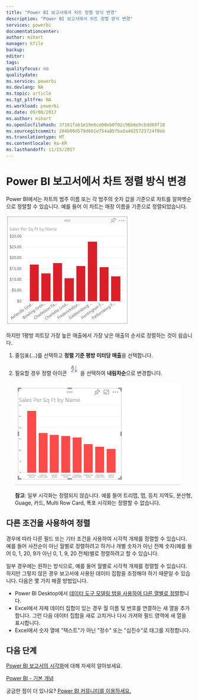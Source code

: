 ```yaml
---
title: "Power BI 보고서에서 차트 정렬 방식 변경"
description: "Power BI 보고서에서 차트 정렬 방식 변경"
services: powerbi
documentationcenter: 
author: mihart
manager: kfile
backup: 
editor: 
tags: 
qualityfocus: no
qualitydate: 
ms.service: powerbi
ms.devlang: NA
ms.topic: article
ms.tgt_pltfrm: NA
ms.workload: powerbi
ms.date: 09/08/2017
ms.author: mihart
ms.openlocfilehash: 37161fab1e19e6ce00eb0f02c96b6e5cbdd60f18
ms.sourcegitcommit: 284b09d579d601e754a05fba2a4025723724f8eb
ms.translationtype: HT
ms.contentlocale: ko-KR
ms.lasthandoff: 11/15/2017
---
```

# <a name="change-how-a-chart-is-sorted-in-a-power-bi-report"></a>Power BI 보고서에서 차트 정렬 방식 변경
Power BI에서는 차트의 범주 이름 또는 각 범주의 숫자 값을 기준으로 차트를 알파벳순으로 정렬할 수 있습니다. 예를 들어 이 차트는 매장 이름을 기준으로 정렬되었습니다.

![](media/power-bi-report-change-sort/pbi_chartsortcategory.png)

하지만 1평방 피트당 가장 높은 매출에서 가장 낮은 매출의 순서로 정렬하는 것이 쉽습니다.

1. 줄임표(...)를 선택하고 **정렬 기준 평방 미터당 매출**을 선택합니다.
2. 필요할 경우 정렬 아이콘 ![](media/power-bi-report-change-sort/sorticon.png)을 선택하여 **내림차순**으로 변경합니다.
   
   ![](media/power-bi-report-change-sort/sortby.gif)
   
   **참고**: 일부 시각화는 정렬되지 않습니다.  예를 들어 트리맵, 맵, 등치 지역도, 분산형, Guage, 카드, Multi Row Card, 폭포 시각화는 정렬할 수 없습니다.

## <a name="sorting-using-other-criteria"></a>다른 조건을 사용하여 정렬
경우에 따라 다른 필드 또는 기타 조건을 사용하여 시각적 개체를 정렬할 수 있습니다.  예를 들어 사전순이 아닌 월별로 정렬하려고 하거나 개별 숫자가 아닌 전체 숫자(예를 들어 0, 1, 20, 9가 아닌 0, 1, 9, 20 전체)별로 정렬하려고 할 수 있습니다.  

일부 경우에는 원하는 방식으로, 예를 들어 월별로 시각적 개체를 정렬할 수 있습니다.  하지만 그렇지 않은 경우 보고서에 사용된 데이터 집합을 조정해야 하기 때문일 수 있습니다. 다음은 몇 가지 해결 방법입니다.

* Power BI Desktop에서 [데이터 도구 모델링 탭을 사용하여 다른 열별로 정렬](desktop-sort-by-column.md)합니다.
* Excel에서 자체 데이터 집합이 있는 경우 월 이름 및 번호를 연결하는 새 열을 추가합니다. 그런 다음 데이터 집합을 새로 고치거나 다시 가져와 필드 영역에 새 열을 표시합니다.
* Excel에서 숫자 열에 "텍스트"가 아닌 "정수" 또는 "십진수"로 태그를 지정합니다.

## <a name="next-steps"></a>다음 단계
[Power BI 보고서의 시각화](power-bi-report-visualizations.md)에 대해 자세히 알아보세요.

[Power BI - 기본 개념](service-basic-concepts.md)

궁금한 점이 더 있나요? [Power BI 커뮤니티를 이용하세요.](http://community.powerbi.com/)

